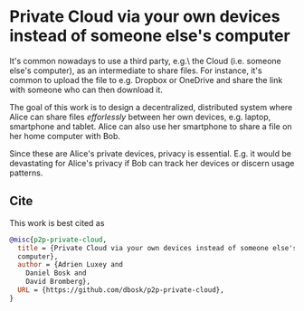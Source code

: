 # Private Cloud via your own devices instead of someone else's computer

It's common nowadays to use a third party, e.g.\ the Cloud (i.e. someone else's 
computer), as an intermediate to share files. For instance, it's common to 
upload the file to e.g. Dropbox or OneDrive and share the link with someone who 
can then download it.

The goal of this work is to design a decentralized, distributed system where 
Alice can share files *efforlessly* between her own devices, e.g. laptop, 
smartphone and tablet. Alice can also use her smartphone to share a file on her 
home computer with Bob.

Since these are Alice's private devices, privacy is essential. E.g. it would be 
devastating for Alice's privacy if Bob can track her devices or discern usage 
patterns.

## Cite

This work is best cited as
```bibtex
@misc{p2p-private-cloud,
  title = {Private Cloud via your own devices instead of someone else's 
  computer},
  author = {Adrien Luxey and
    Daniel Bosk and
    David Bromberg},
  URL = {https://github.com/dbosk/p2p-private-cloud},
}
```

